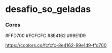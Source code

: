 # desafio_so_geladas

### Cores

#FFD700
#FCFCFC
#8E4162
#99E1D9

https://coolors.co/fcfcfc-8e4162-99e1d9-ffd700